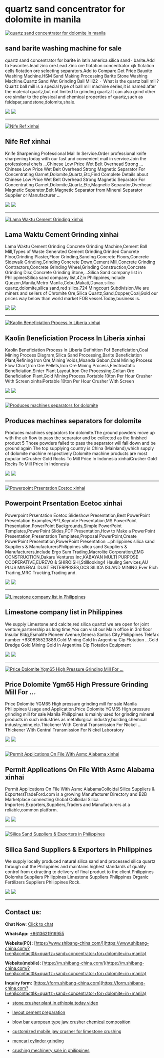 # quartz sand concentrator for dolomite in manila

<a href="https://swt.shibang-china.com/?l=en&img&k=quartz+sand+concentrator+for+dolomite+in+manila" target="_blank">![quartz sand concentrator for dolomite in manila](http://static.shibang-china.com/all-800x300/1431.jpg)</a>

## sand barite washing machine for sale
quartz sand concentrator for barite in latin america.silica sand &#183; barite.Add to Favorites.lead zinc ore.Lead Zinc ore flotation concentrator xjk flotation cells flotation ore selecting separators.Add to Compare.Get Price Bauxite Washing Machine.HSM Sand Making Processing Barite Stone Washing Machine.Quartz Sand Wet Grinding Ball Mill22&ensp;&#0183;&ensp;What is the quartz ball mill? Quartz ball mill is a special type of ball mill machine series,it is named after the material quartz,but not limited to grinding quartz.It can also grind other ore similar to the physical and chemical properties of quartz,such as feldspar,sandstone,dolomite,shale.


<a href="https://whatsapp.shibangsoft.com/WhatsApp.php" target="_blank" title="WhatsApp">![](http://static.shibang-china.com/icon/whatsapp.png)</a> <a href="https://swt.shibang-china.com/?l=en&icon&k=quartz+sand+concentrator+for+dolomite+in+manila" target="_blank">![](http://static.shibang-china.com/icon/chat-en.png)</a>

---

<a href="https://swt.shibang-china.com/?l=en&img&k=quartz+sand+concentrator+for+dolomite+in+manila" target="_blank">![Nife Ref xinhai](http://static.shibang-china.com/all-800x300/1347.jpg)</a>

## Nife Ref xinhai
Knife Sharpening Professional Mail In Service.Order professional knife sharpening today with our fast and convenient mail in service.Join the professional chefs …Chinese Low Price Wet Belt Overhead Strong …Chinese Low Price Wet Belt Overhead Strong Magnetic Separator For Concentrating Garnet,Dolomite,Quartz,Etc,Find Complete Details about Chinese Low Price Wet Belt Overhead Strong Magnetic Separator For Concentrating Garnet,Dolomite,Quartz,Etc,Magnetic Separator,Overhead Magnetic Separator,Belt Magnetic Separator from Mineral Separator Supplier or Manufacturer …


<a href="https://whatsapp.shibangsoft.com/WhatsApp.php" target="_blank" title="WhatsApp">![](http://static.shibang-china.com/icon/whatsapp.png)</a> <a href="https://swt.shibang-china.com/?l=en&icon&k=quartz+sand+concentrator+for+dolomite+in+manila" target="_blank">![](http://static.shibang-china.com/icon/chat-en.png)</a>

---

<a href="https://swt.shibang-china.com/?l=en&img&k=quartz+sand+concentrator+for+dolomite+in+manila" target="_blank">![Lama Waktu Cement Grinding xinhai](http://static.shibang-china.com/all-800x300/472.jpg)</a>

## Lama Waktu Cement Grinding xinhai
Lama Waktu Cement Grinding Concrete Grinding Machine,Cement Ball Mill,Types of Waste Generated Cement Grinding,Grinded Concrete Floor,Grinding Plaster,Floor Grinding,Sanding Concrete Floors,Concrete Sidewalk Grinding,Grinding Concrete Down,Cement Mill,Concrete Grinding Contractors,Concrete Grinding Wheel,Grinding Construction,Concrete Grinding Disc,Concrete Grinding Stone,…Silica Sand company list in PhilippinesSilica sand company list,47,in Philippines,include Quezon,Manila,Metro Manila,Cebu,Makati,Davao.silica quartz,dolomite,silica sand,red silica.724 Mingcourt Subdivision.We are miners and sellers of Chromite Ore,Silica Quartz,Sand,Copper,Coal,Gold our prices way below than world market FOB vessel.Today,business is.


<a href="https://whatsapp.shibangsoft.com/WhatsApp.php" target="_blank" title="WhatsApp">![](http://static.shibang-china.com/icon/whatsapp.png)</a> <a href="https://swt.shibang-china.com/?l=en&icon&k=quartz+sand+concentrator+for+dolomite+in+manila" target="_blank">![](http://static.shibang-china.com/icon/chat-en.png)</a>

---

<a href="https://swt.shibang-china.com/?l=en&img&k=quartz+sand+concentrator+for+dolomite+in+manila" target="_blank">![Kaolin Beneficiation Process In Liberia xinhai](http://static.shibang-china.com/all-800x300/34.jpg)</a>

## Kaolin Beneficiation Process In Liberia xinhai
Kaolin Beneficiation Process In Liberia Definition Fof Beneficiation,Coal Mining Process Diagram,Silica Sand Processing,Barite Beneficiation Plant,Refining Iron Ore,Mining Voids,Moanda Gabon,Coal Mining Process Flow Chart,Iron Ore Pellets,Iron Ore Mining Process,Electrostatic Beneficiation,Sinter Plant Layout,Iron Ore Processing,Coltan Ore Beneficiation Plant,Gold Mining Process.Portable 10ton Per Hour Crusher With Screen xinhaiPortable 10ton Per Hour Crusher With Screen


<a href="https://whatsapp.shibangsoft.com/WhatsApp.php" target="_blank" title="WhatsApp">![](http://static.shibang-china.com/icon/whatsapp.png)</a> <a href="https://swt.shibang-china.com/?l=en&icon&k=quartz+sand+concentrator+for+dolomite+in+manila" target="_blank">![](http://static.shibang-china.com/icon/chat-en.png)</a>

---

<a href="https://swt.shibang-china.com/?l=en&img&k=quartz+sand+concentrator+for+dolomite+in+manila" target="_blank">![Produces machines separators for dolomite](http://static.shibang-china.com/all-800x300/797.jpg)</a>

## Produces machines separators for dolomite
Produces machines separators for dolomite.The ground powders move up with the air flow to pass the separator and be collected as the finished product 5 Those powders failed to pass the separator will fall down and be ground again The top supplying country is China (Mainland),which supply of dolomite machine respectively Dolomite machine products are most popular inCrusher Gold Rocks To Mill Price In Indonesia xinhaiCrusher Gold Rocks To Mill Price In Indonesia


<a href="https://whatsapp.shibangsoft.com/WhatsApp.php" target="_blank" title="WhatsApp">![](http://static.shibang-china.com/icon/whatsapp.png)</a> <a href="https://swt.shibang-china.com/?l=en&icon&k=quartz+sand+concentrator+for+dolomite+in+manila" target="_blank">![](http://static.shibang-china.com/icon/chat-en.png)</a>

---

<a href="https://swt.shibang-china.com/?l=en&img&k=quartz+sand+concentrator+for+dolomite+in+manila" target="_blank">![Powerpoint Prsentation Ecetoc xinhai](http://static.shibang-china.com/all-800x300/1159.jpg)</a>

## Powerpoint Prsentation Ecetoc xinhai
Powerpoint Prsentation Ecetoc Slideshow Presentation,Best PowerPoint Presentation Examples,PPT,Keynote Presentation,MS PowerPoint Presentation,PowerPoint Backgrounds,Simple PowerPoint Templates,PowerPoint Slides,PDF Presentation,How to Make a PowerPoint Presentation,Presentation Templates,Proposal PowerPoint,Create PowerPoint Presentation,PowerPoint Presentation …philippines silica sand Suppliers &amp; ManufacturersPhilippines silica sand Suppliers &amp; Manufacturers,include Ergo Sum Trading,Macrolite Corporation,EMG CONSTRUCTION,Dakaru Ventures Inc,KABAYAN MULTI PURPOSE COOPERATIVE,EUREVO &amp; SHIROISHI,Stilllooking4 Hauling Services,AU PLUS MINERAL DUST ENTERPRISES,OCS SILICA ISLAND MINING,Ever Rich Trading,MRC Trucking,Trading and.


<a href="https://whatsapp.shibangsoft.com/WhatsApp.php" target="_blank" title="WhatsApp">![](http://static.shibang-china.com/icon/whatsapp.png)</a> <a href="https://swt.shibang-china.com/?l=en&icon&k=quartz+sand+concentrator+for+dolomite+in+manila" target="_blank">![](http://static.shibang-china.com/icon/chat-en.png)</a>

---

<a href="https://swt.shibang-china.com/?l=en&img&k=quartz+sand+concentrator+for+dolomite+in+manila" target="_blank">![Limestone company list in Philippines](http://static.shibang-china.com/all-800x300/91.jpg)</a>

## Limestone company list in Philippines
We supply Limestone and calcite,red silica quartz! we are open for joint venture,partnership as long time,You can visit our Main office in 3rd floor Insular Bldg,Esmalife Pioneer Avenue,Genera Santos City,Philippines Telefax number +630835523886.Gold Mining Gold In Argentina Cip Flotation …Gold Dredge Gold Mining Gold In Argentina Cip Flotation Equipment


<a href="https://whatsapp.shibangsoft.com/WhatsApp.php" target="_blank" title="WhatsApp">![](http://static.shibang-china.com/icon/whatsapp.png)</a> <a href="https://swt.shibang-china.com/?l=en&icon&k=quartz+sand+concentrator+for+dolomite+in+manila" target="_blank">![](http://static.shibang-china.com/icon/chat-en.png)</a>

---

<a href="https://swt.shibang-china.com/?l=en&img&k=quartz+sand+concentrator+for+dolomite+in+manila" target="_blank">![Price Dolomite Ygm65 High Pressure Grinding Mill For …](http://static.shibang-china.com/all-800x300/1429.jpg)</a>

## Price Dolomite Ygm65 High Pressure Grinding Mill For …
Price Dolomite YGM65 High pressure grinding mill for sale Manila Philippines Usage and Application.Price Dolomite YGM65 High pressure grinding mill for sale Manila Philippines is mainly used for grinding mineral products in such industries as metallurgical industry,building,chemical industry,mine,etc.Thickener With Central Transmission For Nickel …Thickener With Central Transmission For Nickel Laboratory


<a href="https://whatsapp.shibangsoft.com/WhatsApp.php" target="_blank" title="WhatsApp">![](http://static.shibang-china.com/icon/whatsapp.png)</a> <a href="https://swt.shibang-china.com/?l=en&icon&k=quartz+sand+concentrator+for+dolomite+in+manila" target="_blank">![](http://static.shibang-china.com/icon/chat-en.png)</a>

---

<a href="https://swt.shibang-china.com/?l=en&img&k=quartz+sand+concentrator+for+dolomite+in+manila" target="_blank">![Permit Applications On File With Asmc Alabama xinhai](http://static.shibang-china.com/all-800x300/78.jpg)</a>

## Permit Applications On File With Asmc Alabama xinhai
Permit Applications On File With Asmc AlabamaColloidal Silica Suppliers &amp; ExportersTradeFord.com is a growing Manufacturer Directory and B2B Marketplace connecting Global Colloidal Silica Importers,Exporters,Suppliers,Traders and Manufacturers at a reliable,common platform.


<a href="https://whatsapp.shibangsoft.com/WhatsApp.php" target="_blank" title="WhatsApp">![](http://static.shibang-china.com/icon/whatsapp.png)</a> <a href="https://swt.shibang-china.com/?l=en&icon&k=quartz+sand+concentrator+for+dolomite+in+manila" target="_blank">![](http://static.shibang-china.com/icon/chat-en.png)</a>

---

<a href="https://swt.shibang-china.com/?l=en&img&k=quartz+sand+concentrator+for+dolomite+in+manila" target="_blank">![Silica Sand Suppliers &amp; Exporters in Philippines](http://static.shibang-china.com/all-800x300/370.jpg)</a>

## Silica Sand Suppliers &amp; Exporters in Philippines
We supply locally produced natural silica sand and processed silica quartz through out the Philippines and maintains highest standards of quality control from extracting to delivery of final product to the client.Philippines Dolomite Suppliers Philippines Limestone Suppliers Philippines Organic Fertilizers Suppliers Philippines Rock.

<a href="https://whatsapp.shibangsoft.com/WhatsApp.php" target="_blank" title="WhatsApp">![](http://static.shibang-china.com/icon/whatsapp.png)</a> <a href="https://swt.shibang-china.com/?l=en&icon&k=quartz+sand+concentrator+for+dolomite+in+manila" target="_blank">![](http://static.shibang-china.com/icon/chat-en.png)</a>

---
## Contact us:

**Chat Now:** [Click to chat](https://swt.shibang-china.com?l=en&contact&k=quartz+sand+concentrator+for+dolomite+in+manila)

**WhatsApp:**  [+8613621919955](https://whatsapp.shibangsoft.com/WhatsApp.php)

**Website(PC):** [https://www.shibang-china.com/](https://www.shibang-china.com/?l=en&contact&k=quartz+sand+concentrator+for+dolomite+in+manila)

**Website(mobile):** [https://m.shibang-china.com/](https://m.shibang-china.com/?l=en&contact&k=quartz+sand+concentrator+for+dolomite+in+manila)

**Inquiry form:** [https://form.shibang-china.com](https://form.shibang-china.com?l=en&contact&k=quartz+sand+concentrator+for+dolomite+in+manila)

* [stone crusher plant in ethiopia today video](../167/stone%20crusher%20plant%20in%20ethiopia%20today%20video.md)

* [layout cement preparation](../163/layout%20cement%20preparation.md)

* [blow bar european type jaw crusher chemical composition](../165/blow%20bar%20european%20type%20jaw%20crusher%20chemical%20composition.md)

* [customized mobile jaw crusher for limestone crushing](../166/customized%20mobile%20jaw%20crusher%20for%20limestone%20crushing.md)

* [mencari cylinder grinding](../162/mencari%20cylinder%20grinding.md)

* [crushing mechinery sale in philippines](../165/crushing%20mechinery%20sale%20in%20philippines.md)